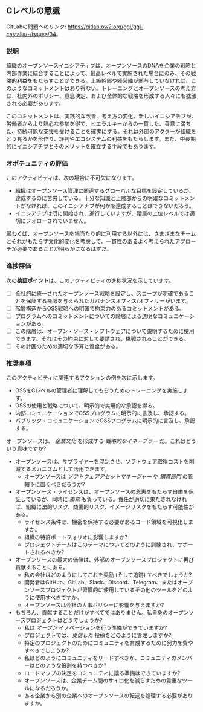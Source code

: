 ## Cレベルの意識

GitLabの問題へのリンク: <https://gitlab.ow2.org/ggi/ggi-castalia/-/issues/34>。

### 説明

組織のオープンソースイニシアティブは、オープンソースのDNAを企業の戦略と内部作業に統合することによって、最高レベルで実施された場合にのみ、その戦略的利益をもたらすことができる。上級幹部や経営陣が関与していなければ、このようなコミットメントはあり得ない。トレーニングとオープンソースの考え方は、社内外のポリシー、意思決定、および全体的な戦略を形成する人々にも拡張される必要があります。

このコミットメントは、実践的な改善、考え方の変化、新しいイニシアチブが、労働者からより熱心な参加を得て、ヒエラルキーからの一貫した、善意に満ちた、持続可能な支援を受けることを確実にする。それは外部のアクターが組織をどう見るかを形作り、評判やエコシステムの利益をもたらします。また、中長期的にイニシアチブとそのメリットを確立する手段でもあります。

### オポチュニティの評価

このアクティビティは、次の場合に不可欠になります。

* 組織はオープンソース管理に関連するグローバルな目標を設定しているが、達成するのに苦労している。十分な知識と上層部からの明確なコミットメントがなければ、このイニシアチブが何かを達成することはできないだろう。
* イニシアチブは既に開始され、進行していますが、階層の上位レベルでは適切にフォローされていません。

願わくば、オープンソースを場当たり的に利用する以外には、さまざまなチームとそれがもたらす文化的変化を考慮して、一貫性のあるよく考えられたアプローチが必要であることが明らかになるはずだ。

### 進捗評価

次の**検証ポイント**は、このアクティビティの進捗状況を示しています。
- [ ] 全社的に統一されたオープンソース戦略を設定し、スコープが明確であることを保証する権限を与えられたガバナンスオフィス/オフィサーがいます。
- [ ] 階層構造からOSS戦略への明確で拘束力のあるコミットメントがある。
- [ ] プログラムへのコミットメントについての階層による透明なコミュニケーションがある。
- [ ] この階層は、オープン・ソース・ソフトウェアについて説明するために使用できます。それはその約束に対して要請され、挑戦されることができる。
- [ ] その計画のための適切な予算と資金がある。

### 推奨事項

このアクティビティに関連するアクションの例を次に示します。
* OSSをCレベルの管理者に理解してもらうためのトレーニングを実施します。
* OSSの使用と戦略について、明示的で実用的な承認を得る。
* 内部コミュニケーションでOSSプログラムに明示的に言及し、承認する。
* パブリック・コミュニケーションでOSSプログラムに明示的に言及し、承認する。

オープンソースは、 _企業文化_ を形成する _戦略的なイネーブラー_ だ。これはどういう意味ですか?
* オープンソースは、サプライヤーを混乱させ、ソフトウェア取得コストを削減するメカニズムとして活用できます。
    * オープンソースは _ソフトウェアアセットマネージャー_ や _購買部門_ の管轄下に置くべきだろうか?
* オープンソース・ライセンスは、オープンソースの恩恵をもたらす自由を保証しているが、同時に _義務_ も負っている。責任が適切に果たされなければ、組織に法的リスク、商業的リスク、イメージリスクをもたらす可能性がある。
    * ライセンス条件は、機密を保持する必要があるコード領域を可視化しますか。
    * 組織の特許ポートフォリオに影響しますか?
    * プロジェクトチームはこのテーマについてどのように訓練され、サポートされるべきか?
* オープンソースの最大の価値は、外部のオープンソースプロジェクトに再び貢献することにある。
    * 私の会社はどのようにしてこれを奨励 (そして追跡) すべきでしょうか?
    * 開発者はGitHub、GitLab、Slack、Discord、Telegram、またはオープンソースプロジェクトが習慣的に使用しているその他のツールをどのように使用すべきですか。
    * オープンソースは会社の人事ポリシーに影響を与えますか?
* もちろん、貢献することだけがすべてではありません。私自身のオープンソースプロジェクトはどうでしょうか?
    * 私は _オープン_ イノベーションを行う準備ができていますか?
    * プロジェクトでは、_受信した_ 投稿をどのように管理しますか?
    * 特定のプロジェクトのためにコミュニティを育成するために努力を費やすべきでしょうか?
    * 私はどのようにコミュニティをリードすべきか、コミュニティのメンバーはどのような役割を持つべきか?
    * ロードマップの決定をコミュニティに譲る準備はできていますか?
    * オープンソースは、企業チーム間のサイロ化を減らすための貴重なツールになるだろうか。
    * ある企業から別の企業へのオープンソースの転送を処理する必要がありますか。
